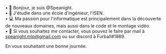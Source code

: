 • 👋 Bonjour, je suis @Speanight.<br />
• 📖 J'étudie dans une école d'ingénieur, l'ISEN.<br />
• 💻 Ma passion pour l'informatique est principalement dans la découverte de nouveaux domaines, mais aussi dans le code et le montage vidéo.<br />
• 📩 Si vous souhaitez me contacter, vous pouvez le faire par mail à speanight.mlp@gmail.com ou sur discord à Furball#1989.<br />

En vous souhaitant une bonne journée.

<!--
**Speanight/Speanight** is a ✨ _special_ ✨ repository because its `README.md` (this file) appears on your GitHub profile.

Here are some ideas to get you started:

- 🔭 I’m currently working on ...
- 🌱 I’m currently learning ...
- 👯 I’m looking to collaborate on ...
- 🤔 I’m looking for help with ...
- 💬 Ask me about ...
- 📫 How to reach me: ...
- 😄 Pronouns: ...
- ⚡ Fun fact: ...
-->
